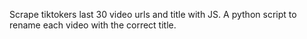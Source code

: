 
Scrape tiktokers last 30 video urls and title with JS. A python script to rename each video with the correct title.
